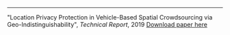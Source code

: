 ---
"Location Privacy Protection in Vehicle-Based Spatial Crowdsourcing via Geo-Indistinguishability", <i>Technical Report</i>, 2019
[Download paper here](http://chenxiq1986.github.io/files/LocationPrivacy-ICDCS2019.pdf)
